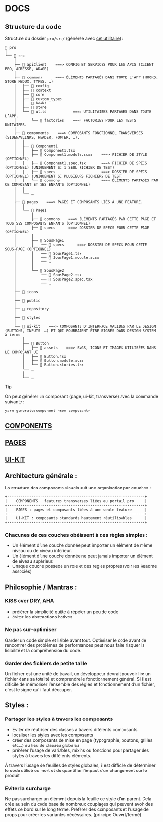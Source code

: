 # DOCS

## Structure du code

Structure du dossier `pro/src/` (générée avec [cet utilitaire](<https://tree.nathanfriend.com/?s=(%27optiMs!(%27fancy!true~fullPathJ~trailingSlashJ~rootDotJ)~N(%27N%277pro37src36apiClientsUIWMfigWMtextWoreWustom_typesLhooksLstoreLutilsOfactories46c9sLT48TH4EC9GFT.KHOKsOIBAB*6pRsBLPR1B*OIOKs4O51Q851HQE5GAQO52Q852HQF52.KH4AQ6icMsUpublicUrepositoryUstylesUui-kit3%27)~versiM!%271%27)*%20%200**73V*4B**5SousPR6V07%F0%9F%93%81%208%F0%9F%93%98%209ompMentA*%E2%80%A6B3*E%F0%9F%93%95%20F%F0%9F%93%97%20G1.module.scss4H.tsxIcommMsJ!falseKspecL30MonNsource!OB0Q4*RageTC91UB6V%5CnWLc%01WVUTRQONMLKJIHGFEBA98765430*>)) :

```
📁 pro
│
└── 📁 src
    │
    ├── 📁 apiClient    ===> CONFIG ET SERVICES POUR LES APIS (CLIENT PRO, ADRESSE, ADAGE)
    │
    ├── 📁 commons      ===> ÉLÉMENTS PARTAGÉS DANS TOUTE L’APP (HOOKS, STORE REDUX, TYPES, …)
    │   ├── 📁 config
    │   ├── 📁 context
    │   ├── 📁 core
    │   ├── 📁 custom_types
    │   ├── 📁 hooks
    │   ├── 📁 store
    │   └── 📁 utils            ===> UTILITAIRES PARTAGÉS DANS TOUTE L’APP.
    │       └── 📁 factories    ===> FACTORIES POUR LES TESTS UNITAIRES.
    │
    ├── 📁 components    ===> COMPOSANTS FONCTIONNEL TRANSVERSES (SIDENAVLINKS, HEADER, FOOTER, …).
    │   │
    │   ├── 📁 Component1
    │   │   ├── 📘 Component1.tsx
    │   │   ├── 📕 Component1.module.scss    ===> FICHIER DE STYLE (OPTIONNEL)
    │   │   ├── 📗 Component1.spec.tsx       ===> FICHIER DE SPECS (OPTIONNEL) (UNIQUEMENT SI 1 SEUL FICHIER DE TEST)
    │   │   ├── 📁 specs                     ===> DOSSIER DE SPECS (OPTIONNEL) (UNIQUEMENT SI PLUSIEURS FICHIERS DE TEST)
    │   │   └── 📁 commons                   ===> ÉLÉMENTS PARTAGÉS PAR CE COMPOSANT ET SES ENFANTS (OPTIONNEL)
    │   │
    │   └── …
    │
    ├── 📁 pages    ===> PAGES ET COMPOSANTS LIÉS À UNE FEATURE.
    │   │
    │   └── 📁 Page1
    │       │
    │       ├── 📁 commons    ===> ÉLÉMENTS PARTAGÉS PAR CETTE PAGE ET TOUS SES COMPOSANTS ENFANTS (OPTIONNEL)
    │       ├── 📁 specs      ===> DOSSIER DE SPECS POUR CETTE PAGE (OPTIONNEL)
    │       │
    │       ├── 📁 SousPage1
    │       │   ├── 📁 specs      ===> DOSSIER DE SPECS POUR CETTE SOUS-PAGE (OPTIONNEL)
    │       │   ├── 📘 SousPage1.tsx
    │       │   ├── 📕 SousPage1.module.scss
    │       │   └── …
    │       │
    │       └── 📁 SousPage2
    │           ├── 📘 SousPage2.tsx
    │           ├── 📗 SousPage2.spec.tsx
    │           └── …
    │
    ├── 📁 icons
    │
    ├── 📁 public
    │
    ├── 📁 repository
    │
    ├── 📁 styles
    │
    └── 📁 ui-kit    ===> COMPOSANTS D'INTERFACE VALIDÉS PAR LE DESIGN (BUTTONS, INPUTS, …) ET QUI POURRAIENT ÊTRE MIGRÉS DANS DESIGN-SYSTEM à terme
        │
        ├── 📁 Button
        │   ├── 📁 assets    ===> SVGS, ICONS ET IMAGES UTILISÉES DANS LE COMPOSANT UI
        │   ├── 📘 Button.tsx
        │   ├── 📕 Button.module.scss
        │   └── 📕 Button.stories.tsx
        └── …
        │
        └── …
```

> [!TIP]
>
> On peut générer un composant (page, ui-kit, transverse) avec la commande suivante :
>
> ```bash
> yarn generate:component <nom composant>
> ```

## [COMPONENTS](./components/README.md)

## [PAGES](./pages/README.md)

## [UI-KIT](./ui-kit/README.md)

## Architecture générale :

La structure des composants visuels suit une organisation par couches :

```
+---------------------------------------------------------------+
|    COMPONENTS : features transverses liées au portail pro     |
+---------------------------------------------------------------+
|    PAGES : pages et composants liées à une seule feature      |
+---------------------------------------------------------------+
|    UI-KIT : composants standards hautement réutilisables      |
+---------------------------------------------------------------+
```

### Chacunes de ces couches obéissent à des règles simples :

- Un élément d’une couche donnée peut importer un élément de même niveau ou de niveau inferieur.
- Un élément d’une couche donnée ne peut jamais importer un élément de niveau supérieur.
- Chaque couche possède un rôle et des règles propres (voir les Readme associés)

## Philosophie / Mantras :

### KISS over DRY, AHA

- préférer la simplicité quitte à répéter un peu de code
- éviter les abstractions hatives

### Ne pas sur-optimiser

Garder un code simple et lisible avant tout. Optimiser le code avant de rencontrer des problèmes de performances peut nous faire risquer la lisibilité et la compréhension du code.

### Garder des fichiers de petite taille

Un fichier est une unité de travail, un développeur devrait pouvoir lire un fichier dans sa totalité et comprendre le fonctionnement général. Si il est dificile de mémoriser l’ensemble des règles et fonctionnement d’un fichier, c'est le signe qu'il faut découper.

## Styles :

### Partager les styles à travers les composants

- Eviter de réutiliser des classes à travers diférents composants
- localiser les styles avec les composants
- créer des composants de mise en page (typographie, boutons, grilles etc...) au lieu de classes globales
- préférer l’usage de variables, mixins ou fonctions pour partager des styles à travers les différents éléments.

À travers l’usage de feuilles de styles globales, il est difficile de déterminer le code utilisé ou mort et de quantifier l’impact d’un changement sur le produit.

### Eviter la surcharge

Ne pas surcharger un élément depuis la feuille de style d’un parent. Cela crée au sein du code base de nombreux couplages qui peuvent avoir des effets de bord sur le long terme. Préférer des composants et l’usage de props pour créer les variantes nécéssaires. (principe Ouvert/fermé)
